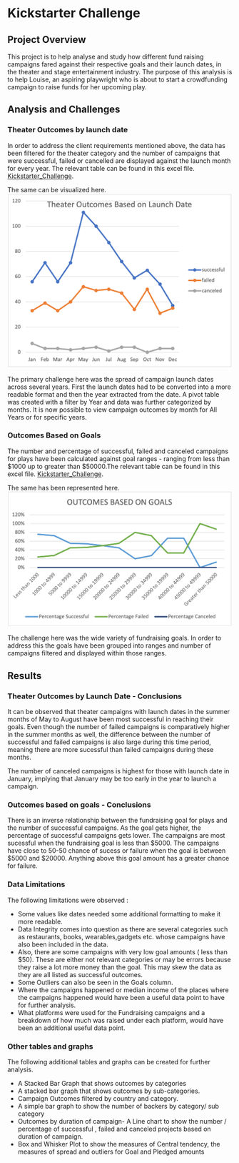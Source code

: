 # Kickstarter Challenge

## Project Overview

This project is to help analyse and study how different fund raising campaigns fared against their respective goals and their launch dates, in the theater and stage entertainment industry. The purpose of this analysis is to help Louise, an aspiring playwright who is about to start a crowdfunding campaign to raise funds for her upcoming play.


## Analysis and Challenges

### Theater Outcomes by launch date

In order to address the client requirements mentioned above, the data has been filtered for the theater category and the number of campaigns that were successful, failed or cancelled are displayed against the launch month for every year. The relevant table can be found in this excel file.
[Kickstarter_Challenge](Kickstarter_Challenge.xlsx).

 The same can be visualized here.
![Theater_Outcomes_vs_Launch](Resources/Theater_Outcomes_vs_Launch.png)


The primary challenge here was the spread of campaign launch dates across several years. First the launch dates had to be converted into a more readable format and then the year extracted from the date. A pivot table was created with a filter by Year and data was further categorized by months.  It is now possible to view campaign outcomes by month for All Years or for specific years. 

### Outcomes Based on Goals

The number and percentage of successful, failed and canceled campaigns for plays have been calculated against goal ranges - ranging from less than $1000 up to greater than $50000.The relevant table can be found in this excel file.
[Kickstarter_Challenge](Kickstarter_Challenge.xlsx).

The same has been represented here.
![Outcomes_vs_Goals](Resources/Outcomes_vs_Goals.png)

The challenge here was the wide variety of fundraising goals. In order to address this the goals have been grouped into ranges and number of campaigns filtered and displayed within those ranges.


## Results

### Theater Outcomes by Launch Date - Conclusions

It can be observed that theater campaigns with launch dates in the summer months of May to August have been most successful in reaching their goals. Even though the number of failed campaigns is comparatively higher in the summer months as well, the difference between the number of successful and failed campaigns is also large during this time period, meaning there are more sucessful than failed campaigns during these months.

The number of canceled campaigns is highest for those with launch date in January, implying that January may be too early in the year to launch a campaign.

### Outcomes based on goals - Conclusions

There is an inverse relationship between the fundraising goal for plays and the number of successful campaigns. As the goal gets higher, the percentage of successful campaigns gets lower. The campaigns are most sucessful when the fundraising goal is less than $5000. The campaigns have close to 50-50 chance of sucess or failure when the goal is between $5000 and $20000. Anything above this goal amount has a greater chance for failure.


### Data Limitations

The following limitations were observed :

- Some values like dates needed some additional formatting to make it more readable.
- Data Integrity comes into question as there are several categories such as restaurants, books, wearables,gadgets etc. whose campaigns have also been included in the data.
- Also, there are some campaigns with very low goal amounts ( less than $50). These are either not relevant categories or may be errors because they raise a lot more money than the goal. This may skew the data as they are all listed as successful outcomes.
- Some Outliers can also be seen in the Goals column.
- Where the campaigns happened or median income of the places where the campaigns happened would have been a useful data point to have for further analysis.
- What platforms were used for the Fundraising campaigns and a breakdown of how much was raised under each platform, would have been an additional useful data point.


### Other tables and graphs

The following additional tables and graphs can be created for further analysis.

- A Stacked Bar Graph that shows outcomes by categories 
- A stacked bar graph that shows outcomes by sub-categories.
- Campaign Outcomes filtered by country and category.
- A simple bar graph to show the number of backers by category/ sub category
- Outcomes by duration of campaign- A Line chart to show the number / percentage of successful , failed and canceled projects based on duration of campaign.
- Box and Whisker Plot to show the measures of Central tendency, the measures of spread and outliers for Goal and Pledged amounts

